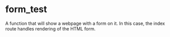 # form_test
A function that will show a webpage with a form on it. In this case, the index route handles rendering of the HTML form.

